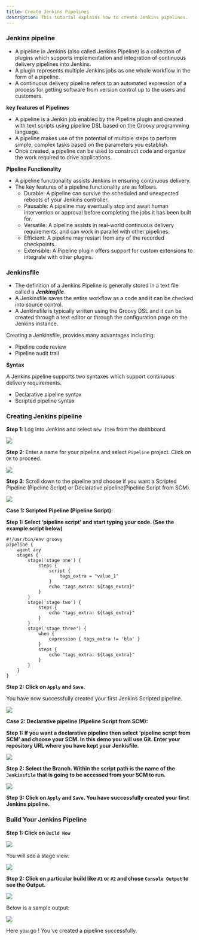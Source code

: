 ```yaml
---
title: Create Jenkins Pipelines
description: This tutorial explains how to create Jenkins pipelines.
---
```


### Jenkins pipeline

* A pipeline in Jenkins (also called Jenkins Pipeline) is a collection of plugins which supports implementation and integration of continuous delivery pipelines into Jenkins.
* A plugin represents multiple Jenkins jobs as one whole workflow in the form of a pipeline.
* A continuous delivery pipeline refers to an automated expression of a process for getting software from version control up to the users and customers.

**key features of Pipelines**

* A pipeline is a Jenkin job enabled by the Pipeline plugin and created with text scripts using pipeline DSL based on the Groovy programming language.
* A pipeline makes use of the potential of multiple steps to perform simple, complex tasks based on the parameters you establish.
* Once created, a pipeline can be used to construct code and organize the work required to drive applications.

**Pipeline Functionality**

* A pipeline functionality assists Jenkins in ensuring continuous delivery.
* The key features of a pipeline functionality are as follows.
	* Durable: A pipeline can survive the scheduled and unexpected reboots of your Jenkins controller.
	* Pausable: A pipeline may eventually stop and await human intervention or approval before completing the jobs it has been built for.
	* Versatile: A pipeline assists in real-world continuous delivery requirements, and can work in parallel with other pipelines.
	* Efficient: A pipeline may restart from any of the recorded checkpoints.
	* Extensible: A Pipeline plugin offers support for custom extensions to integrate with other plugins.


### Jenkinsfile

* The definition of a Jenkins Pipeline is generally stored in a text file called a ***Jenkinsfile***.
* A Jenkinsfile saves the entire workflow as a code and it can be checked into source control.
* A Jenkinsfile is typically written using the Groovy DSL and it can be created through a text editor or through the configuration page on the Jenkins instance.

Creating a Jenkinsfile, provides many advantages including:
* Pipeline code review
* Pipeline audit trail

**Syntax**

A Jenkins pipeline supports two syntaxes which support continuous delivery requirements.
* Declarative pipeline syntax
* Scripted pipeline syntax

### Creating Jenkins pipeline

**Step 1**: Log into Jenkins and select `New item` from the dashboard.

![](_images/new-item.png)

**Step 2**: Enter a name for your pipeline and select `Pipeline` project. Click on `OK` to proceed.

![](_images/pipeline-demo.png)



**Step 3**: Scroll down to the pipeline and choose if you want a Scripted Pipeline (Pipeline Script) or Declarative pipeline(Pipeline Script from SCM).

![](_images/pipeline-option.png)

**Case 1: Scripted Pipeline (Pipeline Script):**

**Step 1: Select ‘pipeline script’ and start typing your code. (See the example script below)**

```
#!/usr/bin/env groovy
pipeline {
    agent any    
    stages {
        stage('stage one') {
            steps {
                script {
                    tags_extra = "value_1"
                }
                echo "tags_extra: ${tags_extra}"
            }
        }
        stage('stage two') {
            steps {
                echo "tags_extra: ${tags_extra}"
            }
        }
        stage('stage three') {
            when {
                expression { tags_extra != 'bla' }
            }
            steps {
                echo "tags_extra: ${tags_extra}"
            }
        }
    }
}
```

**Step 2: Click on `Apply` and `Save`.**

You have now successfully created your first Jenkins Scripted pipeline.

![](_images/pipeline-save.png)



**Case 2: Declarative pipeline (Pipeline Script from SCM):**

**Step 1:  If you want a declarative pipeline then select ‘pipeline script from SCM’ and choose your SCM. In this demo you will use Git. Enter your repository URL where you have kept your Jenkisfile.**

![](_images/pipeline.png)

**Step 2: Select the Branch. Within the script path is the name of the `Jenkinsfile` that is going to be accessed from your SCM to run.**

![](_images/scm.png)

**Step 3: Click on `Apply` and `Save`. You have successfully created your first Jenkins pipeline.**

### Build Your Jenkins Pipeline

**Step 1: Click on `Build Now`** 

![](_images/build-now.png)

You will see a stage view:

![](_images/stage-viiew.png)

**Step 2: Click on particular build like `#1` or `#2` and chose `Console Output` to see the Output.**

![](_images/console-output.png)

Below is a sample output:

![](_images/output.png)

Here you go ! You've created a pipeline successfully.
